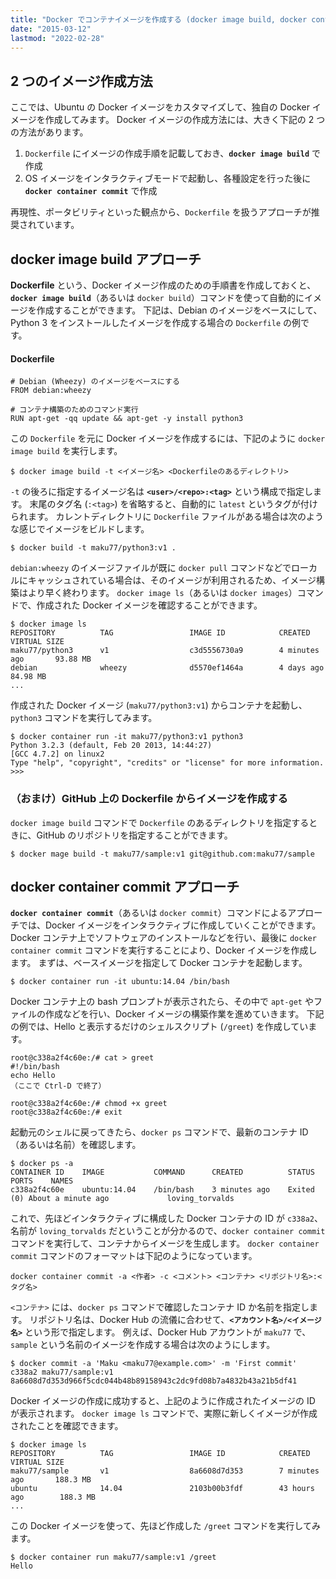 ```yaml
---
title: "Docker でコンテナイメージを作成する (docker image build, docker container commit)"
date: "2015-03-12"
lastmod: "2022-02-28"
---
```


2 つのイメージ作成方法
----

ここでは、Ubuntu の Docker イメージをカスタマイズして、独自の Docker イメージを作成してみます。
Docker イメージの作成方法には、大きく下記の 2 つの方法があります。

1. `Dockerfile` にイメージの作成手順を記載しておき、__`docker image build`__ で作成
2. OS イメージをインタラクティブモードで起動し、各種設定を行った後に __`docker container commit`__ で作成

再現性、ポータビリティといった観点から、`Dockerfile` を扱うアプローチが推奨されています。


docker image build アプローチ
----

__Dockerfile__ という、Docker イメージ作成のための手順書を作成しておくと、__`docker image build`__（あるいは `docker build`）コマンドを使って自動的にイメージを作成することができます。
下記は、Debian のイメージをベースにして、Python 3 をインストールしたイメージを作成する場合の `Dockerfile` の例です。

#### Dockerfile

```shell
# Debian (Wheezy) のイメージをベースにする
FROM debian:wheezy

# コンテナ構築のためのコマンド実行
RUN apt-get -qq update && apt-get -y install python3
```

この `Dockerfile` を元に Docker イメージを作成するには、下記のように `docker image build` を実行します。

```console
$ docker image build -t <イメージ名> <Dockerfileのあるディレクトリ>
```

`-t` の後ろに指定するイメージ名は __`<user>/<repo>:<tag>`__ という構成で指定します。
末尾のタグ名 (`:<tag>`) を省略すると、自動的に `latest` というタグが付けられます。
カレントディレクトリに `Dockerfile` ファイルがある場合は次のような感じでイメージをビルドします。

```console
$ docker build -t maku77/python3:v1 .
```

`debian:wheezy` のイメージファイルが既に `docker pull` コマンドなどでローカルにキャッシュされている場合は、そのイメージが利用されるため、イメージ構築はより早く終わります。
`docker image ls`（あるいは `docker images`）コマンドで、作成された Docker イメージを確認することができます。

```
$ docker image ls
REPOSITORY          TAG                 IMAGE ID            CREATED             VIRTUAL SIZE
maku77/python3      v1                  c3d5556730a9        4 minutes ago       93.88 MB
debian              wheezy              d5570ef1464a        4 days ago          84.98 MB
...
```

作成された Docker イメージ (`maku77/python3:v1`) からコンテナを起動し、`python3` コマンドを実行してみます。

```
$ docker container run -it maku77/python3:v1 python3
Python 3.2.3 (default, Feb 20 2013, 14:44:27)
[GCC 4.7.2] on linux2
Type "help", "copyright", "credits" or "license" for more information.
>>>
```

### （おまけ）GitHub 上の Dockerfile からイメージを作成する

`docker image build` コマンドで `Dockerfile` のあるディレクトリを指定するときに、GitHub のリポジトリを指定することができます。

```console
$ docker mage build -t maku77/sample:v1 git@github.com:maku77/sample
```


docker container commit アプローチ
----

__`docker container commit`__（あるいは `docker commit`）コマンドによるアプローチでは、Docker イメージをインタラクティブに作成していくことができます。
Docker コンテナ上でソフトウェアのインストールなどを行い、最後に `docker container commit` コマンドを実行することにより、Docker イメージを作成します。
まずは、ベースイメージを指定して Docker コンテナを起動します。

```console
$ docker container run -it ubuntu:14.04 /bin/bash
```

Docker コンテナ上の bash プロンプトが表示されたら、その中で `apt-get` やファイルの作成などを行い、Docker イメージの構築作業を進めていきます。
下記の例では、Hello と表示するだけのシェルスクリプト (`/greet`) を作成しています。

```
root@c338a2f4c60e:/# cat > greet
#!/bin/bash
echo Hello
（ここで Ctrl-D で終了）

root@c338a2f4c60e:/# chmod +x greet
root@c338a2f4c60e:/# exit
```

起動元のシェルに戻ってきたら、`docker ps` コマンドで、最新のコンテナ ID（あるいは名前）を確認します。

```console
$ docker ps -a
CONTAINER ID    IMAGE           COMMAND      CREATED          STATUS                           PORTS    NAMES
c338a2f4c60e    ubuntu:14.04    /bin/bash    3 minutes ago    Exited (0) About a minute ago             loving_torvalds
```

これで、先ほどインタラクティブに構成した Docker コンテナの ID が `c338a2`、名前が `loving_torvalds` だということが分かるので、`docker container commit` コマンドを実行して、コンテナからイメージを生成します。
`docker container commit` コマンドのフォーマットは下記のようになっています。

```
docker container commit -a <作者> -c <コメント> <コンテナ> <リポジトリ名>:<タグ名>
```

`<コンテナ>` には、`docker ps` コマンドで確認したコンテナ ID か名前を指定します。
リポジトリ名は、Docker Hub の流儀に合わせて、__`<アカウント名>/<イメージ名>`__ という形で指定します。
例えば、Docker Hub アカウントが `maku77` で、`sample` という名前のイメージを作成する場合は次のようにします。

```console
$ docker commit -a 'Maku <maku77@example.com>' -m 'First commit' c338a2 maku77/sample:v1
8a6608d7d353d966f5cdc044b48b89158943c2dc9fd08b7a4832b43a21b5df41
```

Docker イメージの作成に成功すると、上記のように作成されたイメージの ID が表示されます。
`docker image ls` コマンドで、実際に新しくイメージが作成されたことを確認できます。

```
$ docker image ls
REPOSITORY          TAG                 IMAGE ID            CREATED             VIRTUAL SIZE
maku77/sample       v1                  8a6608d7d353        7 minutes ago       188.3 MB
ubuntu              14.04               2103b00b3fdf        43 hours ago        188.3 MB
...
```

この Docker イメージを使って、先ほど作成した `/greet` コマンドを実行してみます。

```
$ docker container run maku77/sample:v1 /greet
Hello
```

